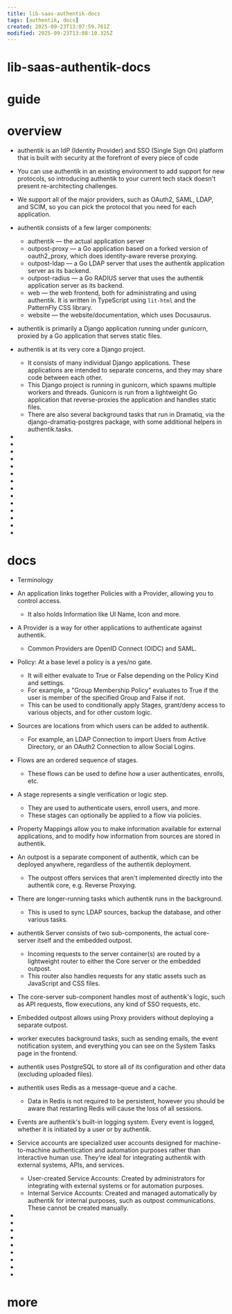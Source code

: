 ```yaml
---
title: lib-saas-authentik-docs
tags: [authentik, docs]
created: 2025-09-23T13:07:59.781Z
modified: 2025-09-23T13:08:10.325Z
---
```


# lib-saas-authentik-docs

# guide

# overview
- authentik is an IdP (Identity Provider) and SSO (Single Sign On) platform that is built with security at the forefront of every piece of code
- You can use authentik in an existing environment to add support for new protocols, so introducing authentik to your current tech stack doesn't present re-architecting challenges. 
- We support all of the major providers, such as OAuth2, SAML, LDAP, and SCIM, so you can pick the protocol that you need for each application.

- authentik consists of a few larger components:
  - authentik — the actual application server
  - outpost-proxy — a Go application based on a forked version of oauth2_proxy, which does identity-aware reverse proxying.
  - outpost-ldap — a Go LDAP server that uses the authentik application server as its backend.
  - outpost-radius — a Go RADIUS server that uses the authentik application server as its backend.
  - web — the web frontend, both for administrating and using authentik. It is written in TypeScript using `lit-html` and the PatternFly CSS library.
  - website — the website/documentation, which uses Docusaurus.

- authentik is primarily a Django application running under gunicorn, proxied by a Go application that serves static files.
- authentik is at its very core a Django project. 
  - It consists of many individual Django applications. These applications are intended to separate concerns, and they may share code between each other.
  - This Django project is running in gunicorn, which spawns multiple workers and threads. Gunicorn is run from a lightweight Go application that reverse-proxies the application and handles static files.
  - There are also several background tasks that run in Dramatiq, via the django-dramatiq-postgres package, with some additional helpers in authentik.tasks.

- 
- 
- 
- 
- 
- 
- 
- 
- 
- 
- 
- 
- 
- 

# docs
- Terminology
- An application links together Policies with a Provider, allowing you to control access. 
  - It also holds Information like UI Name, Icon and more.
- A Provider is a way for other applications to authenticate against authentik. 
  - Common Providers are OpenID Connect (OIDC) and SAML.
- Policy: At a base level a policy is a yes/no gate. 
  - It will either evaluate to True or False depending on the Policy Kind and settings. 
  - For example, a "Group Membership Policy" evaluates to True if the user is member of the specified Group and False if not. 
  - This can be used to conditionally apply Stages, grant/deny access to various objects, and for other custom logic.
- Sources are locations from which users can be added to authentik. 
  - For example, an LDAP Connection to import Users from Active Directory, or an OAuth2 Connection to allow Social Logins.

- Flows are an ordered sequence of stages. 
  - These flows can be used to define how a user authenticates, enrolls, etc.
- A stage represents a single verification or logic step. 
  - They are used to authenticate users, enroll users, and more. 
  - These stages can optionally be applied to a flow via policies.

- Property Mappings allow you to make information available for external applications, and to modify how information from sources are stored in authentik.

- An outpost is a separate component of authentik, which can be deployed anywhere, regardless of the authentik deployment. 
  - The outpost offers services that aren't implemented directly into the authentik core, e.g. Reverse Proxying.

- There are longer-running tasks which authentik runs in the background. 
  - This is used to sync LDAP sources, backup the database, and other various tasks.

- authentik Server consists of two sub-components, the actual core-server itself and the embedded outpost. 
  - Incoming requests to the server container(s) are routed by a lightweight router to either the Core server or the embedded outpost. 
  - This router also handles requests for any static assets such as JavaScript and CSS files.
- The core-server sub-component handles most of authentik's logic, such as API requests, flow executions, any kind of SSO requests, etc.
- Embedded outpost allows using Proxy providers without deploying a separate outpost.
- worker executes background tasks, such as sending emails, the event notification system, and everything you can see on the System Tasks page in the frontend.

- authentik uses PostgreSQL to store all of its configuration and other data (excluding uploaded files).

- authentik uses Redis as a message-queue and a cache. 
  - Data in Redis is not required to be persistent, however you should be aware that restarting Redis will cause the loss of all sessions.

- Events are authentik's built-in logging system. Every event is logged, whether it is initiated by a user or by authentik.

- Service accounts are specialized user accounts designed for machine-to-machine authentication and automation purposes rather than interactive human use. They're ideal for integrating authentik with external systems, APIs, and services.
  - User-created Service Accounts: Created by administrators for integrating with external systems or for automation purposes.
  - Internal Service Accounts: Created and managed automatically by authentik for internal purposes, such as outpost communications. These cannot be created manually.

- 
- 
- 
- 
- 
- 
- 
- 
- 

# more
